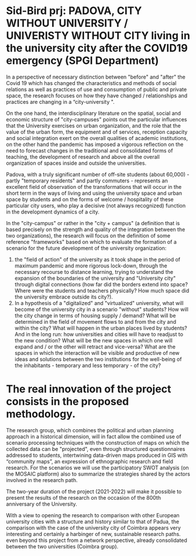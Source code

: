 
# Sid-Bird prj: PADOVA, CITY WITHOUT UNIVERSITY / UNIVERISTY WITHOUT CITY living in the university city after the COVID19 emergency (SPGI Department)

In a perspective of necessary distinction between "before" and "after" the Covid 19 which has changed the characteristics and methods of social relations as well as practices of use and consumption of public and private space, the research focuses on how they have changed / relationships and practices are changing in a “city-university ". 

On the one hand, the interdisciplinary literature on the spatial, social and economic structure of "city-campuses" points out the particular influences that the University exercises on urban organization, and the role that the value of the urban form, the equipment and of services, reception capacity and
social integration exert on the overall qualities of academic institutions, 
on the other hand the pandemic has imposed a vigorous reflection on the need to forecast changes in the traditional and consolidated forms of teaching, the development of research and above all the overall organization of spaces inside and outside the universities.

Padova, with a truly significant number of off-site students (about 60,000) - partly "temporary residents" and partly commuters - represents an excellent field of observation of the transformations that will occur in the short term in the ways of living and using the university space and urban space by students and on the forms of welcome / hospitality of these particular city users, who play a decisive (not always recognized) function in the development dynamics of a city. 

In the "city-campus" or rather in the "city + campus" (a definition that is based precisely on the strength and quality of the integration between the two organizations), the research will focus on the definition of some reference "frameworks" based on which to evaluate the formation of a scenario for the future development of the university organization:
1. the "field of action" of the university as it took shape in the period of maximum pandemic and more rigorous lock-down, through the necessary recourse to distance learning, trying to understand the expansion of the boundaries of the university and "University city" through digital connections (how far did the borders extend into space? Where were the students and teachers physically? How much space did the university embrace outside its city?).
2. In a hypothesis of a "digitalized" and "virtualized" university, what will become of the university city in a scenario "without" students? How will the city change in terms of housing supply / demand? What will be determined in the field of movement flows to and from the city and within the city? What will happen in the urban places lived by students? And in the long run: how universities and cities will have to readjust to the new condition? What will be the new spaces in which one will expand and / or the other will retract and vice-versa? What are the spaces in which the interaction will be visible and productive of new ideas and solutions between the two institutions for the well-being of the inhabitants - temporary and less temporary - of the city?

# The real innovation of the project consists in the proposed methodology. 

The research group, which combines the political and urban planning approach in a historical dimension, will in fact allow the combined use of scenario processing techniques with the construction of maps on which the collected data can be "projected", even through structured questionnaires addressed to students, intertwining data-driven maps produced in GIS with “community maps”, an expression of ethnographic research and field research. For the scenarios we will use the participatory SWOT analysis (on the MOSAIC platform) also to summarize the strategies shared by the actors involved in the research path.

The two-year duration of the project (2021-2022) will make it possible to present the results of the research on the occasion of the 800th anniversary of the University. 

With a view to opening the research to comparison with other European university cities with a structure and history similar to that of Padua, the comparison with the case of the university city of Coimbra appears very interesting and certainly a harbinger of new, sustainable research paths. even beyond this project from a network perspective, already consolidated between the two universities (Coimbra group).
